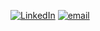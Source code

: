 [![LinkedIn](https://img.shields.io/badge/LinkedIn-%230077B5.svg?logo=linkedin&logoColor=white)](https://linkedin.com/in/https://www.linkedin.com/in/agustin-recoba/) [![email](https://img.shields.io/badge/Email-D14836?logo=gmail&logoColor=white)](mailto:agustin.recoba@outlook.com) 
